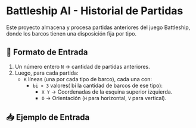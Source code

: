 # Battleship AI - Historial de Partidas

Este proyecto almacena y procesa partidas anteriores del juego Battleship, donde los barcos tienen una disposición fija por tipo.

## 📌 Formato de Entrada
1. Un número entero `N` → cantidad de partidas anteriores.
2. Luego, para cada partida:
   - `K` líneas (una por cada tipo de barco), cada una con:
     - `bi × 3` valores( bi la cantidad de barcos de ese tipo):
       - `X Y` → Coordenadas de la esquina superior izquierda.
       - `O` → Orientación (`H` para horizontal, `V` para vertical).

## 📥 Ejemplo de Entrada
